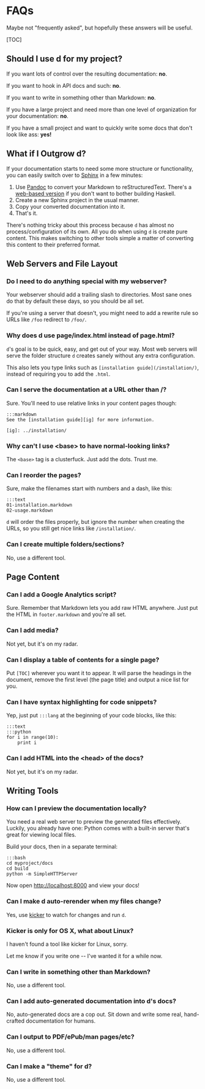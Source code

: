 FAQs
====

Maybe not "frequently asked", but hopefully these answers will be useful.

[TOC]

Should I use d for my project?
------------------------------

If you want lots of control over the resulting documentation: **no**.

If you want to hook in API docs and such: **no**.

If you want to write in something other than Markdown: **no**.

If you have a large project and need more than one level of organization for
your documentation: **no**.

If you have a small project and want to quickly write some docs that don't look
like ass: **yes!**

What if I Outgrow d?
--------------------

If your documentation starts to need some more structure or functionality, you
can easily switch over to [Sphinx][] in a few minutes:

1. Use [Pandoc][] to convert your Markdown to reStructuredText.  There's
   a [web-based version][pandocweb] if you don't want to bother building
   Haskell.
2. Create a new Sphinx project in the usual manner.
3. Copy your converted documentation into it.
4. That's it.

There's nothing tricky about this process because `d` has almost no
process/configuration of its own.  All you do when using `d` is create pure
content.  This makes switching to other tools simple a matter of converting this
content to their preferred format.

[Sphinx]: http://sphinx.pocoo.org/
[Pandoc]: http://johnmacfarlane.net/pandoc/
[pandocweb]: http://johnmacfarlane.net/pandoc/try

Web Servers and File Layout
---------------------------

### Do I need to do anything special with my webserver?

Your webserver should add a trailing slash to directories.  Most sane ones do
that by default these days, so you should be all set.

If you're using a server that doesn't, you might need to add a rewrite rule so
URLs like `/foo` redirect to `/foo/`.

### Why does d use page/index.html instead of page.html?

`d`'s goal is to be quick, easy, and get out of your way.  Most web servers will
serve the folder structure `d` creates sanely without any extra configuration.

This also lets you type links such as `[installation guide](/installation/)`,
instead of requiring you to add the `.html`.

### Can I serve the documentation at a URL other than /?

Sure.  You'll need to use relative links in your content pages though:

    :::markdown
    See the [installation guide][ig] for more information.

    [ig]: ../installation/


### Why can't I use <base\> to have normal-looking links?

The `<base>` tag is a clusterfuck.  Just add the dots.  Trust me.

### Can I reorder the pages?

Sure, make the filenames start with numbers and a dash, like this:

    :::text 
    01-installation.markdown
    02-usage.markdown

`d` will order the files properly, but ignore the number when creating the
URLs, so you still get nice links like `/installation/`.

### Can I create multiple folders/sections?

No, use a different tool.

Page Content
------------

### Can I add a Google Analytics script?

Sure.  Remember that Markdown lets you add raw HTML anywhere.  Just put the HTML
in `footer.markdown` and you're all set.

### Can I add media?

Not yet, but it's on my radar.

### Can I display a table of contents for a single page?

Put `[TOC]` wherever you want it to appear.  It will parse the headings in the
document, remove the first level (the page title) and output a nice list for
you.

### Can I have syntax highlighting for code snippets?

Yep, just put `:::lang` at the beginning of your code blocks, like this:

    :::text
    :::python
    for i in range(10):
        print i

### Can I add HTML into the <head\> of the docs?

Not yet, but it's on my radar.


Writing Tools
-------------

### How can I preview the documentation locally?

You need a real web server to preview the generated files effectively.  Luckily,
you already have one: Python comes with a built-in server that's great for
viewing local files.

Build your docs, then in a separate terminal:

    :::bash
    cd myproject/docs
    cd build
    python -m SimpleHTTPServer

Now open <http://localhost:8000> and view your docs!

### Can I make d auto-rerender when my files change?

Yes, use [kicker](https://github.com/alloy/kicker) to watch for changes and run
`d`.

### Kicker is only for OS X, what about Linux?

I haven't found a tool like kicker for Linux, sorry.

Let me know if you write one -- I've wanted it for a while now.

### Can I write in something other than Markdown?

No, use a different tool.

### Can I add auto-generated documentation into d's docs?

No, auto-generated docs are a cop out.  Sit down and write some real,
hand-crafted documentation for humans.

### Can I output to PDF/ePub/man pages/etc?

No, use a different tool.

### Can I make a "theme" for d?

No, use a different tool.
